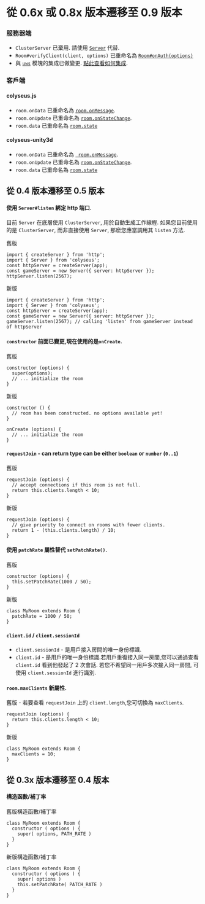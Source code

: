 # 從 0.6x 或 0.8x 版本遷移至 0.9 版本

### 服務器端

- `ClusterServer` 已棄用. 請使用 [`Server`](/server/api) 代替.
- `Room#verifyClient(client, options)` 已重命名為 [`Room#onAuth(options)`](/server/room/#onauth-client-options-request)
- 與 [`uws`](https://www.npmjs.com/package/uws) 模塊的集成已做變更. [點此查看如何集成](/server/api/#optionsengine).

### 客戶端

#### colyseus.js
- `room.onData` 已重命名為 [`room.onMessage`](/client/room#onmessage).
- `room.onUpdate` 已重命名為 [`room.onStateChange`](/client/room#onstatechange).
- `room.data` 已重命名為 [`room.state`](/client/room/#state-any)

#### colyseus-unity3d
- `room.onData` 已重命名為 [` room.onMessage`](/client/room#onmessage).
- `room.onUpdate` 已重命名為 [`room.onStateChange`](/client/room#onstatechange).
- `room.data` 已重命名為 [`room.state`](/client/room/#state-any)

## 從 0.4 版本遷移至 0.5 版本

#### 使用 `Server#listen` 綁定 http 端口.

目前 `Server` 在底層使用 `ClusterServer`, 用於自動生成工作線程.
如果您目前使用的是 `ClusterServer`, 而非直接使用 `Server`, 那麽您應當調用其 `listen` 方法.

舊版

```
import { createServer } from 'http';
import { Server } from 'colyseus';
const httpServer = createServer(app);
const gameServer = new Server({ server: httpServer });
httpServer.listen(2567);
```

新版

```
import { createServer } from 'http';
import { Server } from 'colyseus';
const httpServer = createServer(app);
const gameServer = new Server({ server: httpServer });
gameServer.listen(2567); // calling 'listen' from gameServer instead of httpServer
```

#### `constructor` 前面已變更,現在使用的是`onCreate`.

舊版

```
constructor (options) {
  super(options);
  // ... initialize the room
}
```

新版

```
constructor () {
  // room has been constructed. no options available yet!
}

onCreate (options) {
  // ... initialize the room
}
```

#### `requestJoin` - can return type can be either `boolean` or `number` (`0..1`)

舊版

```
requestJoin (options) {
  // accept connections if this room is not full.
  return this.clients.length < 10;
}
```

新版

```
requestJoin (options) {
  // give priority to connect on rooms with fewer clients.
  return 1 - (this.clients.length) / 10;
}
```

#### 使用 `patchRate` 屬性替代 `setPatchRate()`.

舊版

```
constructor (options) {
  this.setPatchRate(1000 / 50);
}
```

新版

```
class MyRoom extends Room {
  patchRate = 1000 / 50;
}
```

#### `client.id` / `client.sessionId`

- `client.sessionId` - 是用戶接入房間的唯一身份標識.
- `client.id` - 是用戶的唯一身份標識.若用戶重復接入同一房間,您可以通過查看 `client.id` 看到他發起了 2 次會話. 若您不希望同一用戶多次接入同一房間, 可使用 `client.sessionId` 進行識別.

#### `room.maxClients` 新屬性.

舊版 - 若要查看 `requestJoin` 上的 `client.length`,您可切換為 `maxClients`.

```
requestJoin (options) {
  return this.clients.length < 10;
}
```

新版

```
class MyRoom extends Room {
  maxClients = 10;
}
```

## 從 0.3x 版本遷移至 0.4 版本

#### 構造函數/補丁率

舊版構造函數/補丁率

```
class MyRoom extends Room {
  constructor ( options ) {
    super( options, PATH_RATE )
  }
}
```

新版構造函數/補丁率

```
class MyRoom extends Room {
  constructor ( options ) {
    super( options )
    this.setPatchRate( PATCH_RATE )
  }
}
```
